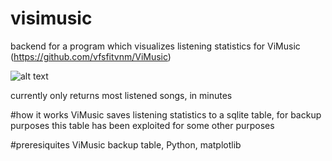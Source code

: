 # visimusic
backend for a program which visualizes listening statistics for ViMusic (https://github.com/vfsfitvnm/ViMusic)

![alt text](https://i.ibb.co/B4KjhYg/Figure-1.png)

currently only returns most listened songs, in minutes

#how it works
ViMusic saves listening statistics to a sqlite table, for backup purposes
this table has been exploited for some other purposes

#preresiquites
ViMusic backup table,
Python,
matplotlib
